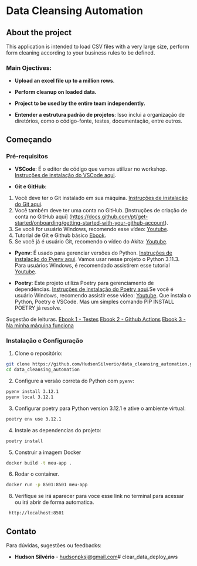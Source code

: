 # Data Cleansing Automation

## About the project

This application is intended to load CSV files with a very large size, perform form cleaning according to your business rules to be defined. 

### Main Ojectives:

 * **Upload an excel file up to a million rows**.
 * **Perform cleanup on loaded data.**
 * **Project to be used by the entire team independently.**

* **Entender a estrutura padrão de projetos**: Isso inclui a organização de diretórios, como o código-fonte, testes, documentação, entre outros.

## Começando

### Pré-requisitos

* **VSCode**: É o editor de código que vamos utilizar no workshop. [Instruções de instalação do VSCode aqui](https://code.visualstudio.com/download).

* **Git e GitHub**:

1. Você deve ter o Git instalado em sua máquina. [Instruções de instalação do Git aqui](https://git-scm.com/book/pt-br/v2).
2. Você também deve ter uma conta no GitHub. [Instruções de criação de conta no GitHub aqui] (https://docs.github.com/pt/get-started/onboarding/getting-started-with-your-github-account).
3. Se você for usuário Windows, recomendo esse vídeo: [Youtube](https://www.youtube.com/watch?v=_hZf1teRFNg).
4. Tutorial de Git e Github básico [Ebook](https://www.linkedin.com/feed/update/urn:li:activity:7093915148351864832/?updateEntityUrn=urn%3Ali%3Afs_updateV2%3A%28urn%3Ali%3Aactivity%3A7093915148351864832%2CFEED_DETAIL%2CEMPTY%2CDEFAULT%2Cfalse%29&originTrackingId=4GUdvXH4TK%2BtZtlNHmiqJA%3D%3D).
5. Se você já é usuário Git, recomendo o vídeo do Akita: [Youtube](https://www.youtube.com/watch?v=6Czd1Yetaac).

* **Pyenv**: É usado para gerenciar versões do Python. [Instruções de instalação do Pyenv aqui](https://github.com/pyenv/pyenv#installation). Vamos usar nesse projeto o Python 3.11.3. Para usuários Windows, é recomendado assistirem esse tutorial [Youtube](https://www.youtube.com/watch?v=TkcqjLu1dgA).

* **Poetry**: Este projeto utiliza Poetry para gerenciamento de dependências. [Instruções de instalação do Poetry aqui](https://python-poetry.org/docs/#installation).Se você é usuário Windows, recomendo assistir esse vídeo: [Youtube](https://www.youtube.com/watch?v=BuepZYn1xT8). Que instala o Python, Poetry e VSCode. Mas um simples comando PIP INSTALL POETRY já resolve.

Sugestão de leituras.
[Ebook 1 - Testes](https://www.linkedin.com/feed/update/urn:li:activity:7099722252144848896/?updateEntityUrn=urn%3Ali%3Afs_updateV2%3A%28urn%3Ali%3Aactivity%3A7099722252144848896%2CFEED_DETAIL%2CEMPTY%2CDEFAULT%2Cfalse%29&originTrackingId=hg1%2BufBeTLClrS%2BJixGEoA%3D%3D)
[Ebook 2 - Github Actions](https://www.linkedin.com/feed/update/urn:li:activity:7098264928553201665/?updateEntityUrn=urn%3Ali%3Afs_updateV2%3A%28urn%3Ali%3Aactivity%3A7098264928553201665%2CFEED_DETAIL%2CEMPTY%2CDEFAULT%2Cfalse%29&originTrackingId=%2BFcdPRcDT62iNieFV3Yc%2Fg%3D%3D)
[Ebook 3 - Na minha máquina funciona](https://www.linkedin.com/feed/update/urn:li:activity:7095419109449814017/?updateEntityUrn=urn%3Ali%3Afs_updateV2%3A%28urn%3Ali%3Aactivity%3A7095419109449814017%2CFEED_DETAIL%2CEMPTY%2CDEFAULT%2Cfalse%29&originTrackingId=7ShpQeNCQuCDErI%2BAzEBXw%3D%3D)

### Instalação e Configuração

1. Clone o repositório:

```bash
git clone https://github.com/HudsonSilverio/data_cleansing_automation.git
cd data_cleansing_automation
```

2. Configure a versão correta do Python com `pyenv`:

```bash
pyenv install 3.12.1
pyenv local 3.12.1
```

3. Configurar poetry para Python version 3.12.1 e ative o ambiente virtual:

```bash
poetry env use 3.12.1
```

4. Instale as dependencias do projeto:

```bash
poetry install
```

5. Construir a imagem Docker

```bash
docker build -t meu-app .
```

6. Rodar o container.

```bash
docker run -p 8501:8501 meu-app
```

8. Verifique se irá aparecer para voce esse link no terminal para acessar ou irá abrir de forma automatica.

```bash
 http://localhost:8501
```

## Contato

Para dúvidas, sugestões ou feedbacks:

* **Hudson Silvério** - [hudsonpksj@gmail.com](mailto:hudsonpksj@gmail.com)# clear_data_deploy_aws
